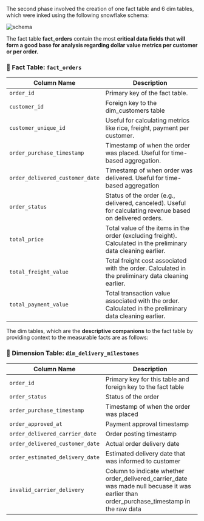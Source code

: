 The second phase involved the creation of one fact table and 6 dim tables, which were inked using the following snowflake schema:

![schema](https://github.com/user-attachments/assets/67ee2e94-9573-474a-8281-bfcd813aad1e)

The fact table **fact_orders** contain the most **critical data fields that will form a good base for analysis regarding dollar value metrics per customer or per order.**

### 🧾 Fact Table: `fact_orders`

| **Column Name**            | **Description**                                                                                            |
| -------------------------- | ---------------------------------------------------------------------------------------------------------- |
| `order_id`                 | Primary key of the fact table.                                                                             |
| `customer_id`              | Foreign key to the dim_customers table                      |
| `customer_unique_id`       | Useful for calculating metrics like rice, freight, payment per customer.                      |
| `order_purchase_timestamp` | Timestamp of when the order was placed. Useful for time-based aggregation.                                |
| `order_delivered_customer_date` | Timestamp of when order was delivered. Useful for time-based aggregation |
| `order_status`             | Status of the order (e.g., delivered, canceled). Useful for calculating revenue based on delivered orders. |
| `total_price`              | Total value of the items in the order (excluding freight). Calculated in the preliminary data cleaning earlier.                                                |
| `total_freight_value`      | Total freight cost associated with the order. Calculated in the preliminary data cleaning earlier.                                                              |
| `total_payment_value`      | Total transaction value associated with the order.  Calculated in the preliminary data cleaning earlier.                                                            |

The dim tables, which are the **descriptive companions** to the fact table by providing context to the measurable facts are as follows:

### 🧾 Dimension Table: `dim_delivery_milestones`

| Column Name               | Description                                                                                          |
|---------------------------|------------------------------------------------------------------------------------------------------|
| `order_id`                | Primary key for this table and foreign key to the fact table                                                                        |
| `order_status`       | Status of the order|
| `order_purchase_timestamp` | Timestamp of when the order was placed
| `order_approved_at`       | Payment approval timestamp|
| `order_delivered_carrier_date`| Order posting timestamp                                                   |
| `order_delivered_customer_date`| Actual order delivery date                                 |
| `order_estimated_delivery_date ` | Estimated delivery date that was informed to customer                                                                |
| `invalid_carrier_delivery`     | Column to indicate whether order_delivered_carrier_date was made null becuase it was earlier than  order_purchase_timestamp in the raw data    

